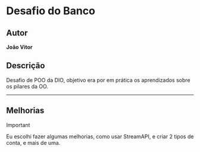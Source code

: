 
# Desafio do Banco

## Autor
**João Vitor**

## Descrição
Desafio de POO da DIO, objetivo era por em prática os aprendizados sobre os pilares da OO.

---
## Melhorias

>[!IMPORTANT]
> Eu escolhi fazer algumas melhorias, como usar StreamAPI, e criar 2 tipos de conta, e mais de uma.

